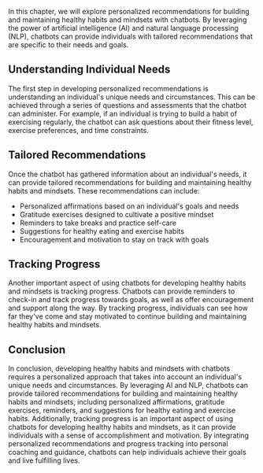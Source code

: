 

In this chapter, we will explore personalized recommendations for building and maintaining healthy habits and mindsets with chatbots. By leveraging the power of artificial intelligence (AI) and natural language processing (NLP), chatbots can provide individuals with tailored recommendations that are specific to their needs and goals.

Understanding Individual Needs
------------------------------

The first step in developing personalized recommendations is understanding an individual's unique needs and circumstances. This can be achieved through a series of questions and assessments that the chatbot can administer. For example, if an individual is trying to build a habit of exercising regularly, the chatbot can ask questions about their fitness level, exercise preferences, and time constraints.

Tailored Recommendations
------------------------

Once the chatbot has gathered information about an individual's needs, it can provide tailored recommendations for building and maintaining healthy habits and mindsets. These recommendations can include:

* Personalized affirmations based on an individual's goals and needs
* Gratitude exercises designed to cultivate a positive mindset
* Reminders to take breaks and practice self-care
* Suggestions for healthy eating and exercise habits
* Encouragement and motivation to stay on track with goals

Tracking Progress
-----------------

Another important aspect of using chatbots for developing healthy habits and mindsets is tracking progress. Chatbots can provide reminders to check-in and track progress towards goals, as well as offer encouragement and support along the way. By tracking progress, individuals can see how far they've come and stay motivated to continue building and maintaining healthy habits and mindsets.

Conclusion
----------

In conclusion, developing healthy habits and mindsets with chatbots requires a personalized approach that takes into account an individual's unique needs and circumstances. By leveraging AI and NLP, chatbots can provide tailored recommendations for building and maintaining healthy habits and mindsets, including personalized affirmations, gratitude exercises, reminders, and suggestions for healthy eating and exercise habits. Additionally, tracking progress is an important aspect of using chatbots for developing healthy habits and mindsets, as it can provide individuals with a sense of accomplishment and motivation. By integrating personalized recommendations and progress tracking into personal coaching and guidance, chatbots can help individuals achieve their goals and live fulfilling lives.
